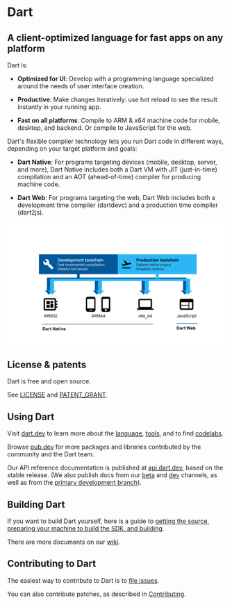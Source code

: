 # Dart

## A client-optimized language for fast apps on any platform

Dart is:

  * **Optimized for UI**:
  Develop with a programming language specialized around the needs of user interface creation.
  
  * **Productive**:
  Make changes iteratively: use hot reload to see the result instantly in your running app.
  
  * **Fast on all platforms**:
  Compile to ARM & x64 machine code for mobile, desktop, and backend. Or compile to JavaScript for the web.

Dart's flexible compiler technology lets you run Dart code in different ways,
depending on your target platform and goals:

  * **Dart Native**: For programs targeting devices (mobile, desktop, server, and more),
  Dart Native includes both a Dart VM with JIT (just-in-time) compilation and an
  AOT (ahead-of-time) compiler for producing machine code.
  
  * **Dart Web**: For programs targeting the web, Dart Web includes both a development time
  compiler (dartdevc) and a production time compiler (dart2js).  

![Dart platforms illustration](docs/assets/Dart-platforms.svg)

## License & patents

Dart is free and open source.

See [LICENSE][license] and [PATENT_GRANT][patent_grant].

## Using Dart

Visit [dart.dev][website] to learn more about the
[language][lang], [tools][tools], and to find
[codelabs][codelabs].

Browse [pub.dev][pubsite] for more packages and libraries contributed
by the community and the Dart team.

Our API reference documentation is published at [api.dart.dev](https://api.dart.dev),
based on the stable release. (We also publish docs from our 
[beta](https://api.dart.dev/beta) and [dev](https://api.dart.dev/dev) channels,
as well as from the [primary development branch](https://api.dart.dev/be)).

## Building Dart

If you want to build Dart yourself, here is a guide to
[getting the source, preparing your machine to build the SDK, and
building](https://github.com/dart-lang/sdk/wiki/Building).

There are more documents on our [wiki](https://github.com/dart-lang/sdk/wiki).

## Contributing to Dart

The easiest way to contribute to Dart is to [file issues][dartbug].

You can also contribute patches, as described in [Contributing][contrib].

[website]: https://dart.dev
[license]: https://github.com/dart-lang/sdk/blob/main/LICENSE
[repo]: https://github.com/dart-lang/sdk
[lang]: https://dart.dev/guides/language/language-tour
[tools]: https://dart.dev/tools
[codelabs]: https://dart.dev/codelabs
[dartbug]: http://dartbug.com
[contrib]: https://github.com/dart-lang/sdk/blob/main/CONTRIBUTING.md
[pubsite]: https://pub.dev
[patent_grant]: https://github.com/dart-lang/sdk/blob/main/PATENT_GRANT
